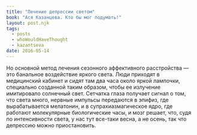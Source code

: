 ```yaml
---
title: "Лечение депрессии светом"
book: "Ася Казанцева. Кто бы мог подумать!"
layout: post.njk
tags:
  - posts
  - whoWouldHaveThought
  - kazantseva
date: 2016-05-14
---
```


Но основной метод лечения сезонного аффективного расстройства — это банальное воздействие яркого света. Люди приходят в медицинский кабинет и сидят там два часа около яркой лампочки, специально созданной таким образом, чтобы ее излучение имитировало солнечный свет. Сетчатка глаза получает сигнал о том, что света много, нервные импульсы передаются в эпифиз, где вырабатывается мелатонин, и в супрахиазмагическое ядро, где работают молекулярные биологические часы, и мозг решает, что, судя по интенсивности света, у нас тут все-таки весна, а не осень, так что депрессию можно приостановить.
